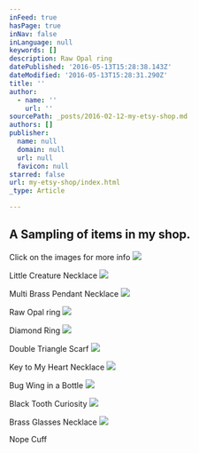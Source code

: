 ```yaml
---
inFeed: true
hasPage: true
inNav: false
inLanguage: null
keywords: []
description: Raw Opal ring
datePublished: '2016-05-13T15:28:38.143Z'
dateModified: '2016-05-13T15:28:31.290Z'
title: ''
author:
  - name: ''
    url: ''
sourcePath: _posts/2016-02-12-my-etsy-shop.md
authors: []
publisher:
  name: null
  domain: null
  url: null
  favicon: null
starred: false
url: my-etsy-shop/index.html
_type: Article

---
```

## A Sampling of items in my shop.

Click on the images for more info
![](https://s3-us-west-2.amazonaws.com/the-grid-img/p/128f0ecea33626c8b69a06c3bbbf9c23f50fb1c8.jpg)

Little Creature Necklace
![](https://s3-us-west-2.amazonaws.com/the-grid-img/p/fc48ad4658da1773a8bf396ffe950ddaf4ce00bd.jpg)

Multi Brass Pendant Necklace
![](https://the-grid-user-content.s3-us-west-2.amazonaws.com/7f07d967-fa1a-48a3-8548-24562d55f08d.jpg)

Raw Opal ring
![](https://s3-us-west-2.amazonaws.com/the-grid-img/p/a5712131037081dfd79359c95f6de06f73391be1.jpg)

Diamond Ring
![](https://s3-us-west-2.amazonaws.com/the-grid-img/p/6b7c2f4100a07b5950486d51cf0cbac7367680f6.jpg)

Double Triangle Scarf
![](https://s3-us-west-2.amazonaws.com/the-grid-img/p/d24fb8fbc7e3996c762f5e677ea969c6b79cc2ca.jpg)

Key to My Heart Necklace
![](https://s3-us-west-2.amazonaws.com/the-grid-img/p/cf06fbf6e1fbc29af869b38edb6231c7f2a6652e.jpg)

Bug Wing in a Bottle
![](https://s3-us-west-2.amazonaws.com/the-grid-img/p/955a87b3bb71aad3a607d492cb3fe85e6a0f4d5c.jpg)

Black Tooth Curiosity
![](https://s3-us-west-2.amazonaws.com/the-grid-img/p/811d2d261eb9a295ddb6b9de60ee45c1e281fd5f.jpg)

Brass Glasses Necklace
![](https://s3-us-west-2.amazonaws.com/the-grid-img/p/84752f1876a1b74838099bc532f0296776133d44.jpg)

Nope Cuff